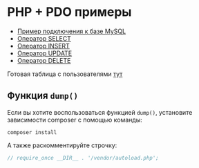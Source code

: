 # PHP + PDO примеры

- [Пример подключения к базе MySQL](connection.php)
- [Оператор SELECT](select.php)
- [Оператор INSERT](insert.php)
- [Оператор UPDATE](update.php)
- [Оператор DELETE](delete.php)

Готовая таблица с пользователями [тут](users.sql)

## Функция `dump()`

Если вы хотите воспользоваться функцией `dump()`, установите зависимости composer
с помощью команды:

```shell
composer install
```

А также раскомментируйте строчку:

```php
// require_once __DIR__ . '/vendor/autoload.php';
```